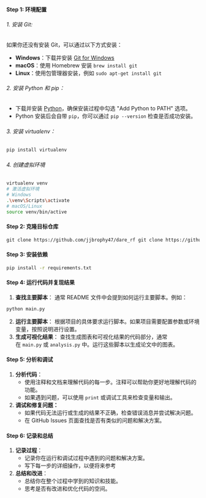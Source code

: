 #### Step 1: 环境配置
###### 1. 安装 Git:
如果你还没有安装 Git，可以通过以下方式安装：
- **Windows**：下载并安装 [Git for Windows](https://gitforwindows.org/)
- **macOS**：使用 Homebrew 安装 `brew install git`
- **Linux**：使用包管理器安装，例如 `sudo apt-get install git`

###### 2. 安装 Python 和 pip：
- 下载并安装 [Python](https://www.python.org/downloads/)，确保安装过程中勾选 "Add Python to PATH" 选项。
- Python 安装后会自带 `pip`，你可以通过 `pip --version` 检查是否成功安装。

###### 3. 安装 virtualenv：
```bash
pip install virtualenv
```

###### 4. 创建虚拟环境
```bash
virtualenv venv
# 激活虚拟环境
# Windows
.\venv\Scripts\activate
# macOS/Linux
source venv/bin/active
```

#### Step 2: 克隆目标仓库
``` bash
git clone https://github.com/jjbrophy47/dare_rf git clone https://github.com/schelterlabs/hedgecut
```

#### Step 3: 安装依赖
```bash
pip install -r requirements.txt
```

#### Step 4: 运行代码并复现结果

1. **查找主要脚本**： 通常 README 文件中会提到如何运行主要脚本。例如：
```bash
python main.py
```
2. **运行主要脚本**： 根据项目的具体要求运行脚本。如果项目需要配置参数或环境变量，按照说明进行设置。
3. **生成可视化结果**： 查找生成图表和可视化结果的代码部分，通常在 `main.py` 或 `analysis.py` 中。运行这些脚本以生成论文中的图表。


#### Step 5: 分析和调试
1. **分析代码**：
	- 使用注释和文档来理解代码的每一步。注释可以帮助你更好地理解代码的功能。
	- 如果遇到问题，可以使用 `print` 或调试工具来检查变量和输出。
2. **调试和修复问题：**
	- 如果代码无法运行或生成的结果不正确，检查错误消息并尝试解决问题。
	- 在 GitHub Issues 页面查找是否有类似的问题和解决方案。

#### Step 6: 记录和总结
1. **记录过程**：
	- 记录你在运行和调试过程中遇到的问题和解决方案。
	- 写下每一步的详细操作，以便将来参考
2. **总结和改进**：
	- 总结你在整个过程中学到的知识和技能。
	- 思考是否有改进和优化代码的空间。
